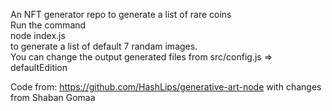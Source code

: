 An NFT generator repo to generate a list of rare coins \
Run the command \
node index.js \
to generate a list of default 7 randam images. \
You can change the output generated files from src/config.js => defaultEdition

Code from: https://github.com/HashLips/generative-art-node with changes from Shaban Gomaa
